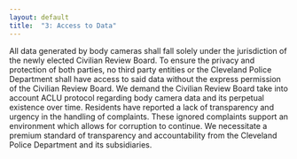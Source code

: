 ```yaml
---
layout: default
title:  "3: Access to Data"
---
```

All data generated by body cameras shall fall solely under the jurisdiction of the newly elected Civilian Review Board. To ensure the privacy and protection of both parties, no third party entities or the Cleveland Police Department shall have access to said data without the express permission of the Civilian Review Board. We demand the Civilian Review Board take into account ACLU protocol regarding body camera data and its perpetual existence over time. Residents have reported a lack of transparency and urgency in the handling of complaints. These ignored complaints support an environment which allows for corruption to continue. We necessitate a premium standard of transparency and accountability from the Cleveland Police Department and its subsidiaries.
